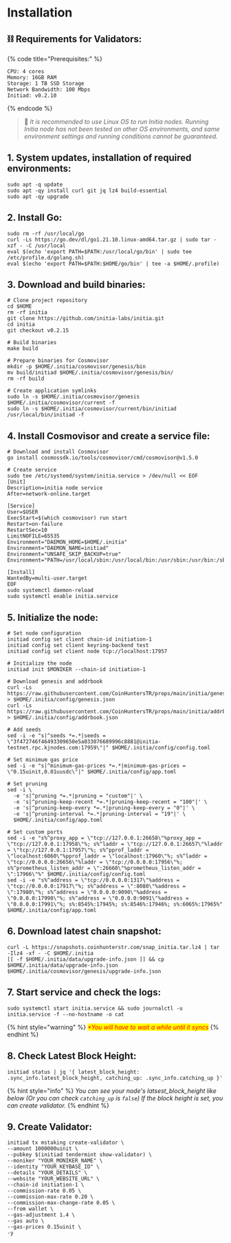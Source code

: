 # Installation



## ⛓️ Requirements for Validators:

{% code title="Prerequisites:" %}
```markup
CPU: 4 cores
Memory: 16GB RAM
Storage: 1 TB SSD Storage
Network Bandwidth: 100 Mbps
Initiad: v0.2.10
```
{% endcode %}

> 📌 _It is recommended to use Linux OS to run Initia nodes. Running Initia node has not been tested on other OS environments, and same environment settings and running conditions cannot be guaranteed._

## 1. System updates, installation of required environments:

```
sudo apt -q update
sudo apt -qy install curl git jq lz4 build-essential
sudo apt -qy upgrade
```

## 2. Install Go:

```
sudo rm -rf /usr/local/go
curl -Ls https://go.dev/dl/go1.21.10.linux-amd64.tar.gz | sudo tar -xzf - -C /usr/local
eval $(echo 'export PATH=$PATH:/usr/local/go/bin' | sudo tee /etc/profile.d/golang.sh)
eval $(echo 'export PATH=$PATH:$HOME/go/bin' | tee -a $HOME/.profile)
```

## 3. Download and build binaries:

```
# Clone project repository
cd $HOME
rm -rf initia
git clone https://github.com/initia-labs/initia.git
cd initia
git checkout v0.2.15

# Build binaries
make build

# Prepare binaries for Cosmovisor
mkdir -p $HOME/.initia/cosmovisor/genesis/bin
mv build/initiad $HOME/.initia/cosmovisor/genesis/bin/
rm -rf build

# Create application symlinks
sudo ln -s $HOME/.initia/cosmovisor/genesis $HOME/.initia/cosmovisor/current -f
sudo ln -s $HOME/.initia/cosmovisor/current/bin/initiad /usr/local/bin/initiad -f
```

## 4. **Install Cosmovisor and create a service file:**

```
# Download and install Cosmovisor
go install cosmossdk.io/tools/cosmovisor/cmd/cosmovisor@v1.5.0

# Create service
sudo tee /etc/systemd/system/initia.service > /dev/null << EOF
[Unit]
Description=initia node service
After=network-online.target

[Service]
User=$USER
ExecStart=$(which cosmovisor) run start
Restart=on-failure
RestartSec=10
LimitNOFILE=65535
Environment="DAEMON_HOME=$HOME/.initia"
Environment="DAEMON_NAME=initiad"
Environment="UNSAFE_SKIP_BACKUP=true"
Environment="PATH=/usr/local/sbin:/usr/local/bin:/usr/sbin:/usr/bin:/sbin:/bin:/usr/games:/usr/local/games:/snap/bin:$HOME/.initia/cosmovisor/current/bin"

[Install]
WantedBy=multi-user.target
EOF
sudo systemctl daemon-reload
sudo systemctl enable initia.service
```

## 5. **Initialize the node:**

```
# Set node configuration
initiad config set client chain-id initiation-1
initiad config set client keyring-backend test
initiad config set client node tcp://localhost:17957

# Initialize the node
initiad init $MONIKER --chain-id initiation-1

# Download genesis and addrbook
curl -Ls https://raw.githubusercontent.com/CoinHuntersTR/props/main/initia/genesis.json > $HOME/.initia/config/genesis.json
curl -Ls https://raw.githubusercontent.com/CoinHuntersTR/props/main/initia/addrbook.json > $HOME/.initia/config/addrbook.json

# Add seeds
sed -i -e "s|^seeds *=.*|seeds = \"3f472746f46493309650e5a033076689996c8881@initia-testnet.rpc.kjnodes.com:17959\"|" $HOME/.initia/config/config.toml

# Set minimum gas price
sed -i -e "s|^minimum-gas-prices *=.*|minimum-gas-prices = \"0.15uinit,0.01uusdc\"|" $HOME/.initia/config/app.toml

# Set pruning
sed -i \
  -e 's|^pruning *=.*|pruning = "custom"|' \
  -e 's|^pruning-keep-recent *=.*|pruning-keep-recent = "100"|' \
  -e 's|^pruning-keep-every *=.*|pruning-keep-every = "0"|' \
  -e 's|^pruning-interval *=.*|pruning-interval = "19"|' \
  $HOME/.initia/config/app.toml

# Set custom ports
sed -i -e "s%^proxy_app = \"tcp://127.0.0.1:26658\"%proxy_app = \"tcp://127.0.0.1:17958\"%; s%^laddr = \"tcp://127.0.0.1:26657\"%laddr = \"tcp://127.0.0.1:17957\"%; s%^pprof_laddr = \"localhost:6060\"%pprof_laddr = \"localhost:17960\"%; s%^laddr = \"tcp://0.0.0.0:26656\"%laddr = \"tcp://0.0.0.0:17956\"%; s%^prometheus_listen_addr = \":26660\"%prometheus_listen_addr = \":17966\"%" $HOME/.initia/config/config.toml
sed -i -e "s%^address = \"tcp://0.0.0.0:1317\"%address = \"tcp://0.0.0.0:17917\"%; s%^address = \":8080\"%address = \":17980\"%; s%^address = \"0.0.0.0:9090\"%address = \"0.0.0.0:17990\"%; s%^address = \"0.0.0.0:9091\"%address = \"0.0.0.0:17991\"%; s%:8545%:17945%; s%:8546%:17946%; s%:6065%:17965%" $HOME/.initia/config/app.toml
```

## 6. **Download latest chain snapshot:**

```
curl -L https://snapshots.coinhunterstr.com/snap_initia.tar.lz4 | tar -Ilz4 -xf - -C $HOME/.initia
[[ -f $HOME/.initia/data/upgrade-info.json ]] && cp $HOME/.initia/data/upgrade-info.json $HOME/.initia/cosmovisor/genesis/upgrade-info.json
```

## 7. Start service and check the logs:

```
sudo systemctl start initia.service && sudo journalctl -u initia.service -f --no-hostname -o cat
```

{% hint style="warning" %}
_<mark style="color:red;">\*You will have to wait a while until it syncs</mark>_
{% endhint %}

## 8. Check Latest Block Height:

```
initiad status | jq '{ latest_block_height: .sync_info.latest_block_height, catching_up: .sync_info.catching_up }'
```

{% hint style="info" %}
_You can see your node's latsest\_block\_height like below (Or you can check `catching_up` is `false`) If the block height is set, you can create validator._
{% endhint %}

## 9. Create Validator:

```
initiad tx mstaking create-validator \
--amount 1000000uinit \
--pubkey $(initiad tendermint show-validator) \
--moniker "YOUR_MONIKER_NAME" \
--identity "YOUR_KEYBASE_ID" \
--details "YOUR_DETAILS" \
--website "YOUR_WEBSITE_URL" \
--chain-id initiation-1 \
--commission-rate 0.05 \
--commission-max-rate 0.20 \
--commission-max-change-rate 0.05 \
--from wallet \
--gas-adjustment 1.4 \
--gas auto \
--gas-prices 0.15uinit \
-y
```

##
